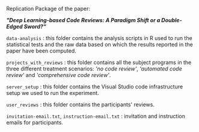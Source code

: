 Replication Package of the paper:

<strong><em>"Deep Learning-based Code Reviews: A Paradigm Shift or a Double-Edged Sword?"</em></strong>


`data-analysis` : this folder contains the analysis scripts in R used to run the statistical tests and the raw data based on which the results reported in the paper have been computed.

`projects_with_reviews` : this folder contains all the subject programs in the three different treatment scenarios: <em>'no code review'</em>, <em>'automated code review'</em> and <em>'comprehensive code review'</em>.

`server_setup` : this folder contains the Visual Studio code infrastructure setup we used to run the experiment.

`user_reviews` : this folder contains the participants' reviews.

`invitation-email.txt`, `instruction-email.txt` : invitation and instruction emails for participants.
